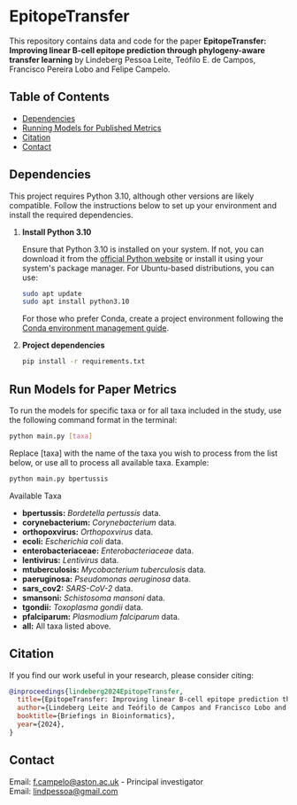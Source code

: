# EpitopeTransfer

This repository contains data and code for the paper **EpitopeTransfer: Improving linear B-cell epitope prediction through phylogeny-aware transfer learning** by Lindeberg Pessoa Leite, Teófilo E. de Campos, Francisco Pereira Lobo and Felipe Campelo.

## Table of Contents
- [Dependencies](#dependencies)
- [Running Models for Published Metrics](#running-models-for-published-metrics)
- [Citation](#citation)
- [Contact](#contact)

## Dependencies

This project requires Python 3.10, although other versions are likely compatible. Follow the instructions below to set up your environment and install the required dependencies.


1. **Install Python 3.10**

   Ensure that Python 3.10 is installed on your system. If not, you can download it from the [official Python website](https://www.python.org/downloads/release/python-3100/) or install it using your system's package manager. For Ubuntu-based distributions, you can use:

   ```bash
   sudo apt update
   sudo apt install python3.10
   ```
   For those who prefer Conda, create a project environment following the [Conda environment management guide](https://conda.io/projects/conda/en/latest/user-guide/tasks/manage-environments.html).

2. **Project dependencies**

   ```bash
   pip install -r requirements.txt
   ```
## Run Models for Paper Metrics

To run the models for specific taxa or for all taxa included in the study, use the following command format in the terminal:

```bash
python main.py [taxa]
```
Replace [taxa] with the name of the taxa you wish to process from the list below, or use all to process all available taxa. Example:

```bash
python main.py bpertussis
```
Available Taxa

- **bpertussis:** *Bordetella pertussis* data.
- **corynebacterium:** *Corynebacterium* data.
- **orthopoxvirus:** *Orthopoxvirus* data.
- **ecoli:** *Escherichia coli* data.
- **enterobacteriaceae:** *Enterobacteriaceae* data.
- **lentivirus:** *Lentivirus* data.
- **mtuberculosis:** *Mycobacterium tuberculosis* data.
- **paeruginosa:** *Pseudomonas aeruginosa* data.
- **sars_cov2:** *SARS-CoV-2* data.
- **smansoni:** *Schistosoma mansoni* data.
- **tgondii:** *Toxoplasma gondii* data.
- **pfalciparum:** *Plasmodium falciparum* data.
- **all:** All taxa listed above.



## Citation 
   If you find our work useful in your research, please consider citing:
  ```bibtex
  @inproceedings{lindeberg2024EpitopeTransfer,
    title={EpitopeTransfer: Improving linear B-cell epitope prediction through phylogeny-aware transfer learning},
    author={Lindeberg Leite and Teófilo de Campos and Francisco Lobo and Felipe Campelo},
    booktitle={Briefings in Bioinformatics},
    year={2024},
  }
  ````
## Contact
Email: [f.campelo@aston.ac.uk](mailto:f.campelo@aston.ac.uk) - Principal investigator <br>
Email: [lindpessoa@gmail.com](mailto:lindpessoa@gmail.com)
